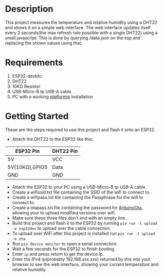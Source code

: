 # Description
This project measures the temperature and relative humidity using a DHT22 and shows it on a simple web interface.
The web interface updates itself every 2 seconds(the max refresh rate possible with a single DHT22) using a small javascript.
This is done by querying /data.json on the esp and replacing the shown values using that.

# Requirements
 1. ESP32-devkitc
 2. DHT22
 3. 10KΩ Resistor
 4. USB-Micro-B tp USB-A cable
 5. PC with a working [platformio](https://platformio.org/) installation

# Getting Started
These are the steps required to use this project and flash it onto an ESP32.
 * Attach the DHT22 to the ESP32 like this:

|ESP32 Pin     |DHT22 Pin|
|--------------|---------|
|5V            |VCC      |
|5V(10KΩ),GPIO5|Data     |
|GND           |GND      |

 * Attach the ESP32 to your PC using a USB-Micro-B tp USB-A cable.
 * Create a wifissid.txt file containing the SSID of the wifi to connect to.
 * Create a wifipass.txt file containing the Passphrase for the wifi to connect to.
 * Create a otapass.txt file containing the password for [ArduinoOta](https://www.arduino.cc/reference/en/libraries/arduinoota/), allowing your to upload modified versions over wifi.
 * Make sure these three files don't end with an empty line.
 * Build this project and flash it to the ESP32 by running `pio run -t upload -e esp32dev` to upload over the cable connection.
 * To upload over WiFi after this project is installed run `pio run -t upload -e ota`.
 * Run `pio device monitor` to open a serial connection.
 * Wait a few seconds for the ESP32 to finish booting.
 * Enter `ip` and press return to get the device ip.
 * Enter the IPv4 ip(probably 192.168.xxx.xxx) returned by this into your browser to see the web interface, showing your current temperature and relative humidity.
